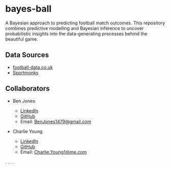 # bayes-ball
A Bayesian approach to predicting football match outcomes. This repository combines predictive modelling and Bayesian inference to uncover probabilistic insights into the data-generating processes behind the beautiful game.

## Data Sources
 - [football-data.co.uk](https://www.football-data.co.uk)
 - [Sportmonks](https://my.sportmonks.com)

## Collaborators
- Ben Jones
  - [LinkedIn](https://www.linkedin.com/in/benjonesdata/)
  - [GitHub](https://github.com/BenJonesData)
  - Email: BenJones1479@gmail.com

- Charlie Young
  - [LinkedIn](https://www.linkedin.com/in/charlie-young-a38219173/)
  - [GitHub](https://github.com/YoungOne360)
  - Email: Charlie.Young1@me.com

.
.
.
.